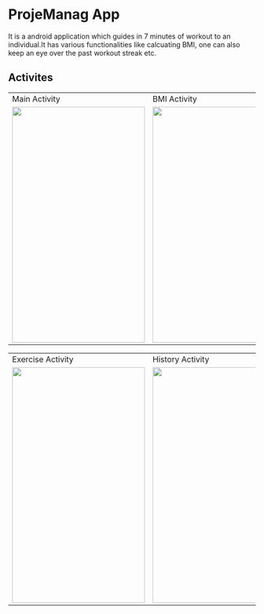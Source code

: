 # ProjeManag App
It is a android application which guides in 7 minutes of workout to an individual.It has various functionalities like
calcuating BMI, one can also keep an eye over the past workout streak etc.

## Activites
<table>
  <tr>
    <td>Main Activity</td>
     <td>BMI Activity</td>
      <td>BMI Activity</td>
  </tr>
  <tr>
    <td><img src="https://user-images.githubusercontent.com/64521665/185565940-d791a6ae-da8c-4c96-b488-6cc237565efc.jpg" width=270 height=480></td>
    <td><img src="https://user-images.githubusercontent.com/64521665/185565949-5592f6ef-93b1-4f52-a36d-0e7386a0308d.jpg" width=270 height=480></td>
    <td><img src="https://user-images.githubusercontent.com/64521665/185565945-f7980389-1190-4694-8536-fba5c94d15be.jpg" width=270 height=480></td>
  </tr>
 </table>
 
 <table>
  <tr>
    <td>Exercise Activity</td>
    <td>History Activity</td>
     <td>Finish Activity</td>
  </tr>
  <tr>
    <td><img src="https://user-images.githubusercontent.com/64521665/185565957-dee61c5a-5c30-4bc5-92dd-67b0b7567802.jpg" width=270 height=480></td>
    <td><img src="https://user-images.githubusercontent.com/64521665/185565952-a9b2a93f-55c4-4027-9735-6e47d47fa53a.jpg" width=270 height=480></td>
    <td><img src="https://user-images.githubusercontent.com/64521665/185565929-ee7140fa-1477-42ad-989c-02bf3ce736ce.jpg" width=270 height=480></td>
  </tr>
 </table>
 
